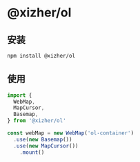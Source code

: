 # @xizher/ol

## 安装

```bash
npm install @xizher/ol
```

## 使用

```javascript
import {
  WebMap,
  MapCursor,
  Basemap,
} from '@xizher/ol'

const webMap = new WebMap('ol-container')
  .use(new Basemap())
  .use(new MapCursor())
	.mount()
```



